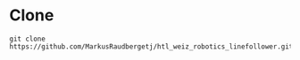 # Clone
```console
git clone https://github.com/MarkusRaudbergetj/htl_weiz_robotics_linefollower.git
```
